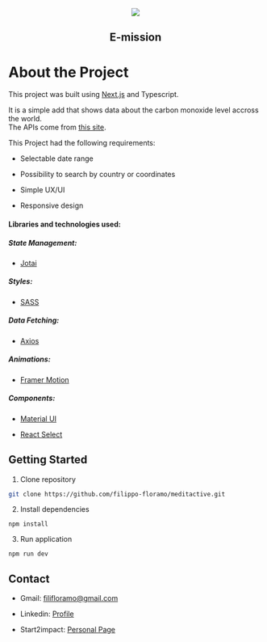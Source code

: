 <p align="center">

   <a href="https://e-mission.netlify.app">
      <img src="/public/favicon.png">
   </a>

   <h2 align="center">E-mission</h2>
   
</p>


# About the Project

This project was built using [Next.js](https://nextjs.org/) and Typescript.

It is a simple add that shows data about the carbon monoxide level accross the world.\
The APIs come from [this site](https://emissions-api.org/).

This Project had the following requirements:

- Selectable date range

- Possibility to search by country or coordinates

- Simple UX/UI

- Responsive design


#### Libraries and technologies used:

##### State Management:

- [Jotai](https://jotai.org/) 

##### Styles:

- [SASS](https://github.com/sass/sass)

##### Data Fetching:

- [Axios](https://github.com/axios/axios)

##### Animations:

- [Framer Motion](https://github.com/framer/motion)

##### Components:

- [Material UI](https://mui.com/)

- [React Select](https://react-select.com/home)



## Getting Started

1. Clone repository

```sh
git clone https://github.com/filippo-floramo/meditactive.git
```

2. Install dependencies

```npm
npm install
```

3. Run application

```npm
npm run dev
```
## Contact

- Gmail: filifloramo@gmail.com

- Linkedin: [Profile](https://www.linkedin.com/in/filippo-floramo-296154214/)

- Start2impact: [Personal Page](https://talent.start2impact.it/profile/filippo-floramo)
